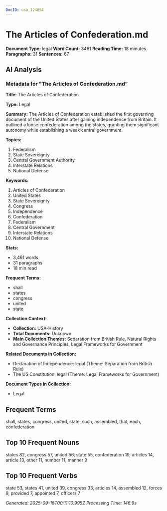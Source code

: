 ```yaml
---
DocID: usa_124054
---
```


# The Articles of Confederation.md

**Document Type:** legal
**Word Count:** 3461
**Reading Time:** 18 minutes
**Paragraphs:** 31
**Sentences:** 67

## AI Analysis

### Metadata for "The Articles of Confederation.md"

**Title:** The Articles of Confederation

**Type:** Legal

**Summary:** 
The Articles of Confederation established the first governing document of the United States after gaining independence from Britain. It outlined a loose confederation among the states, granting them significant autonomy while establishing a weak central government.

**Topics:**
1. Federalism
2. State Sovereignty
3. Central Government Authority
4. Interstate Relations
5. National Defense

**Keywords:**
1. Articles of Confederation
2. United States
3. State Sovereignty
4. Congress
5. Independence
6. Confederation
7. Federalism
8. Central Government
9. Interstate Relations
10. National Defense

**Stats:** 
- 3,461 words
- 31 paragraphs
- 18 min read

**Frequent Terms:**
- shall
- states
- congress
- united
- state

**Collection Context:**
- **Collection:** USA-History
- **Total Documents:** Unknown
- **Main Collection Themes:** Separation from British Rule, Natural Rights and Governance Principles, Legal Frameworks for Government

**Related Documents in Collection:**
- Declaration of Independence: legal (Theme: Separation from British Rule)
- The US Constitution: legal (Theme: Legal Frameworks for Government)

**Document Types in Collection:**
- Legal

## Frequent Terms
shall, states, congress, united, state, such, assembled, that, each, confederation

## Top 10 Frequent Nouns
states 82, congress 57, united 56, state 55, confederation 19, articles 14, article 13, other 11, number 11, manner 9

## Top 10 Frequent Verbs
state 53, states 41, united 39, congress 33, articles 14, assembled 12, forces 9, provided 7, appointed 7, officers 7

*Generated: 2025-09-18T00:11:10.995Z*
*Processing Time: 146.9s*